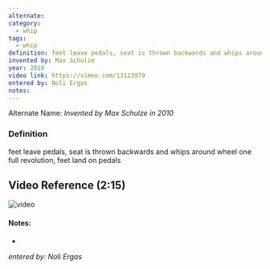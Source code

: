 ```yaml
---
alternate: 
category:
  - whip
tags:
  - whip
definition: feet leave pedals, seat is thrown backwards and whips around wheel one full revolution, feet land on pedals
invented by: Max Schulze
year: 2010
video link: https://vimeo.com/13113979
entered by: Noli Ergas
notes: 
---
```

Alternate Name: 
*Invented by Max Schulze in 2010*

### Definition
feet leave pedals, seat is thrown backwards and whips around wheel one full revolution, feet land on pedals

## Video Reference (2:15)
![video](https://vimeo.com/13113979)

#### Notes:
- 
*entered by: Noli Ergas*
